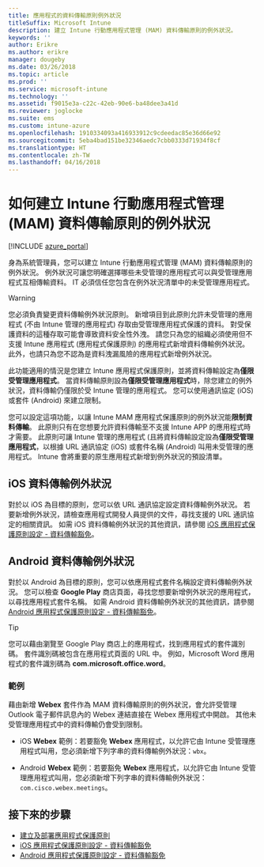 ```yaml
---
title: 應用程式的資料傳輸原則例外狀況
titleSuffix: Microsoft Intune
description: 建立 Intune 行動應用程式管理 (MAM) 資料傳輸原則的例外狀況。
keywords: ''
author: Erikre
ms.author: erikre
manager: dougeby
ms.date: 03/26/2018
ms.topic: article
ms.prod: ''
ms.service: microsoft-intune
ms.technology: ''
ms.assetid: f9015e3a-c22c-42eb-90e6-ba48dee3a41d
ms.reviewer: joglocke
ms.suite: ems
ms.custom: intune-azure
ms.openlocfilehash: 1910334093a416933912c9cdeedac85e36d66e92
ms.sourcegitcommit: 5eba4bad151be32346aedc7cbb0333d71934f8cf
ms.translationtype: HT
ms.contentlocale: zh-TW
ms.lasthandoff: 04/16/2018
---
```

# <a name="how-to-create-exceptions-to-the-intune-mobile-application-management-mam-data-transfer-policy"></a>如何建立 Intune 行動應用程式管理 (MAM) 資料傳輸原則的例外狀況

[!INCLUDE [azure_portal](./includes/azure_portal.md)]

身為系統管理員，您可以建立 Intune 行動應用程式管理 (MAM) 資料傳輸原則的例外狀況。 例外狀況可讓您明確選擇哪些未受管理的應用程式可以與受管理應用程式互相傳輸資料。 IT 必須信任您包含在例外狀況清單中的未受管理應用程式。 

>[!WARNING] 
> 您必須負責變更資料傳輸例外狀況原則。 新增項目到此原則允許未受管理的應用程式 (不由 Intune 管理的應用程式) 存取由受管理應用程式保護的資料。 對受保護資料的這種存取可能會導致資料安全性外洩。 請您只為您的組織必須使用但不支援 Intune 應用程式 (應用程式保護原則) 的應用程式新增資料傳輸例外狀況。 此外，也請只為您不認為是資料洩漏風險的應用程式新增例外狀況。

此功能適用的情況是您建立 Intune 應用程式保護原則，並將資料傳輸設定為**僅限受管理應用程式**。 當資料傳輸原則設為**僅限受管理應用程式**時，除您建立的例外狀況，資料傳輸仍僅限於受 Intune 管理的應用程式。 您可以使用通訊協定 (iOS) 或套件 (Android) 來建立限制。

您可以設定這項功能，以讓 Intune MAM 應用程式保護原則的例外狀況能**限制資料傳輸**。 此原則只有在您想要允許資料傳輸至不支援 Intune APP 的應用程式時才需要。 此原則可讓 Intune 管理的應用程式 (且將資料傳輸設定設為**僅限受管理應用程式**，以根據 URL 通訊協定 (iOS) 或套件名稱 (Android) 叫用未受管理的應用程式。 Intune 會將重要的原生應用程式新增到例外狀況的預設清單。 

## <a name="ios-data-transfer-exceptions"></a>iOS 資料傳輸例外狀況
對於以 iOS 為目標的原則，您可以依 URL 通訊協定設定資料傳輸例外狀況。 若要新增例外狀況，請檢查應用程式開發人員提供的文件，尋找支援的 URL 通訊協定的相關資訊。 如需 iOS 資料傳輸例外狀況的其他資訊，請參閱 [iOS 應用程式保護原則設定 - 資料傳輸豁免](app-protection-policy-settings-ios.md#data-transfer-exemptions)。

## <a name="android-data-transfer-exceptions"></a>Android 資料傳輸例外狀況
對於以 Android 為目標的原則，您可以依應用程式套件名稱設定資料傳輸例外狀況。 您可以檢查 **Google Play** 商店頁面，尋找您想要新增例外狀況的應用程式，以尋找應用程式套件名稱。 如需 Android 資料傳輸例外狀況的其他資訊，請參閱 [Android 應用程式保護原則設定 - 資料傳輸豁免](app-protection-policy-settings-android.md#data-transfer-exemptions)。


>[!TIP]
> 您可以藉由瀏覽至 Google Play 商店上的應用程式，找到應用程式的套件識別碼。 套件識別碼被包含在應用程式頁面的 URL 中。 例如，Microsoft Word 應用程式的套件識別碼為 **com.microsoft.office.word**。

### <a name="example"></a>範例
藉由新增 **Webex** 套件作為 MAM 資料傳輸原則的例外狀況，會允許受管理 Outlook 電子郵件訊息內的 Webex 連結直接在 Webex 應用程式中開啟。 其他未受管理應用程式中的資料傳輸仍會受到限制。

- iOS **Webex** 範例：若要豁免 **Webex** 應用程式，以允許它由 Intune 受管理應用程式叫用，您必須新增下列字串的資料傳輸例外狀況：<code>wbx</code>。

- Android **Webex** 範例：若要豁免 **Webex** 應用程式，以允許它由 Intune 受管理應用程式叫用，您必須新增下列字串的資料傳輸例外狀況：<code>com.cisco.webex.meetings</code>。 

## <a name="next-steps"></a>接下來的步驟

- [建立及部署應用程式保護原則](app-protection-policies.md)
- [iOS 應用程式保護原則設定 - 資料傳輸豁免](app-protection-policy-settings-ios.md#data-transfer-exemptions)
- [Android 應用程式保護原則設定 - 資料傳輸豁免](app-protection-policy-settings-android.md#data-transfer-exemptions)
